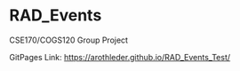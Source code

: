 # RAD_Events
CSE170/COGS120 Group Project

GitPages Link: https://arothleder.github.io/RAD_Events_Test/
